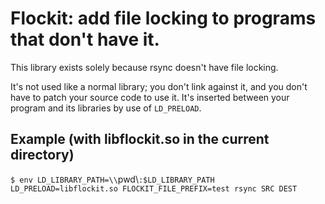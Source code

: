 # Flockit: add file locking to programs that don't have it.

This library exists solely because rsync doesn't have file locking.

It's not used like a normal library; you don't link against it, and
you don't have to patch your source code to use it. It's inserted
between your program and its libraries by use of `LD_PRELOAD`.

## Example (with libflockit.so in the current directory)
`$ env LD_LIBRARY_PATH=\\`pwd\\`:$LD_LIBRARY_PATH LD_PRELOAD=libflockit.so FLOCKIT_FILE_PREFIX=test rsync SRC DEST`